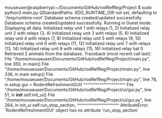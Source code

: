 mouseuser@raspberrypi:~/Documents/GitHub/rodRefReg/Project $ sudo python3 main.py
QStandardPaths: XDG_RUNTIME_DIR not set, defaulting to '/tmp/runtime-root'
Database schema created/updated successfully.
Database schema created/updated successfully.
Running in Guest mode. Displaying all data.
Initialized relay unit 1 with relays (1, 2)
Initialized relay unit 2 with relays (3, 4)
Initialized relay unit 3 with relays (5, 6)
Initialized relay unit 4 with relays (7, 8)
Initialized relay unit 5 with relays (9, 10)
Initialized relay unit 6 with relays (11, 12)
Initialized relay unit 7 with relays (13, 14)
Initialized relay unit 8 with relays (15, 16)
Initialized relay hat 0
Retrieved 2 animals from the database.
Traceback (most recent call last):
  File "/home/mouseuser/Documents/GitHub/rodRefReg/Project/main.py", line 350, in <module>
    main()
  File "/home/mouseuser/Documents/GitHub/rodRefReg/Project/main.py", line 336, in main
    setup()
  File "/home/mouseuser/Documents/GitHub/rodRefReg/Project/main.py", line 78, in setup
    gui = RodentRefreshmentGUI(
          ^^^^^^^^^^^^^^^^^^^^^
  File "/home/mouseuser/Documents/GitHub/rodRefReg/Project/ui/gui.py", line 51, in __init__
    self.init_ui()
  File "/home/mouseuser/Documents/GitHub/rodRefReg/Project/ui/gui.py", line 264, in init_ui
    self.run_stop_section,
    ^^^^^^^^^^^^^^^^^^^^^
AttributeError: 'RodentRefreshmentGUI' object has no attribute 'run_stop_section'

